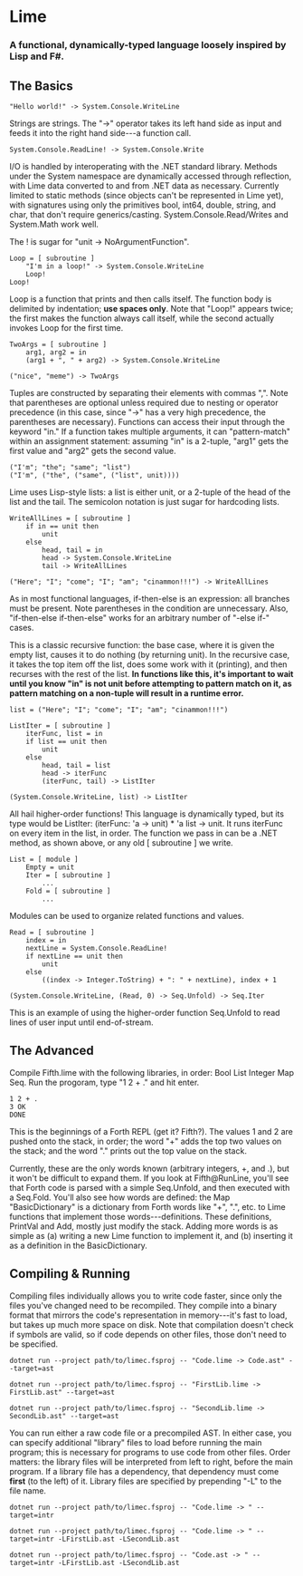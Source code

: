# Lime

### A functional, dynamically-typed language loosely inspired by Lisp and F#.

## The Basics

    "Hello world!" -> System.Console.WriteLine
    
Strings are strings. The "->" operator takes its left hand side as input and
feeds it into the right hand side---a function call.

    System.Console.ReadLine! -> System.Console.Write
    
I/O is handled by interoperating with the .NET standard library. Methods under
the System namespace are dynamically accessed through reflection, with Lime data
converted to and from .NET data as necessary. Currently limited to static
methods (since objects can't be represented in Lime yet), with signatures
using only the primitives bool, int64, double, string, and char, that don't
require generics/casting. System.Console.Read/Writes and System.Math work well.

The ! is sugar for "unit -> NoArgumentFunction".

    Loop = [ subroutine ]
        "I'm in a loop!" -> System.Console.WriteLine
        Loop!
    Loop!
    
Loop is a function that prints and then calls itself. The function body is
delimited by indentation; **use spaces only**. Note that "Loop!" appears twice;
the first makes the function always call itself, while the second actually
invokes Loop for the first time.

    TwoArgs = [ subroutine ]
        arg1, arg2 = in
        (arg1 + ", " + arg2) -> System.Console.WriteLine
        
    ("nice", "meme") -> TwoArgs
    
Tuples are constructed by separating their elements with commas ",". Note that
parentheses are optional unless required due to nesting or operator precedence
(in this case, since "->" has a very high precedence, the parentheses
are necessary).
Functions can access their input through the keyword "in." If a function takes
multiple arguments, it can "pattern-match" within an assignment statement:
assuming "in" is a 2-tuple, "arg1" gets the first value and "arg2" gets
the second value.

    ("I'm"; "the"; "same"; "list")
    ("I'm", ("the", ("same", ("list", unit))))
    
Lime uses Lisp-style lists: a list is either unit, or a 2-tuple of the head of
the list and the tail. The semicolon notation is just sugar for hardcoding
lists.

    WriteAllLines = [ subroutine ]
        if in == unit then
            unit
        else
            head, tail = in
            head -> System.Console.WriteLine
            tail -> WriteAllLines
            
    ("Here"; "I"; "come"; "I"; "am"; "cinammon!!!") -> WriteAllLines
    
As in most functional languages, if-then-else is an expression: all branches
must be present. Note parentheses in the condition are unnecessary. Also,
"if-then-else if-then-else" works for an arbitrary number of "-else if-" cases.

This is a classic recursive function: the base case, where it is given the empty
list, causes it to do nothing (by returning unit). In the recursive case, it
takes the top item off the list, does some work with it (printing), and then
recurses with the rest of the list. **In functions like this, it's important to
wait until you know "in" is not unit before attempting to pattern match on it,
as pattern matching on a non-tuple will result in a runtime error.**

    list = ("Here"; "I"; "come"; "I"; "am"; "cinammon!!!")
    
    ListIter = [ subroutine ]
        iterFunc, list = in
        if list == unit then
            unit
        else
            head, tail = list
            head -> iterFunc
            (iterFunc, tail) -> ListIter
    
    (System.Console.WriteLine, list) -> ListIter
    
All hail higher-order functions! This language is dynamically typed, but its
type would be ListIter: (iterFunc: 'a -> unit) * 'a list -> unit. It
runs iterFunc on every item in the list, in order. The function we pass in can
be a .NET method, as shown above, or any old [ subroutine ] we write.

    List = [ module ]
        Empty = unit
        Iter = [ subroutine ]
            ...
        Fold = [ subroutine ]
            ...
    
Modules can be used to organize related functions and values.

    Read = [ subroutine ]
        index = in
        nextLine = System.Console.ReadLine!
        if nextLine == unit then
            unit
        else
            ((index -> Integer.ToString) + ": " + nextLine), index + 1

    (System.Console.WriteLine, (Read, 0) -> Seq.Unfold) -> Seq.Iter
    
This is an example of using the higher-order function Seq.Unfold to read lines
of user input until end-of-stream.

## The Advanced
Compile Fifth.lime with the following libraries, in order: Bool List Integer Map Seq.
Run the progoram, type "1 2 + ." and hit enter.

    1 2 + .
    3 OK
    DONE
    
This is the beginnings of a Forth REPL (get it? Fifth?). The values 1 and 2 are
pushed onto the stack, in order; the word "+" adds the top two values on the
stack; and the word "." prints out the top value on the stack.

Currently, these are the only words known (arbitrary integers, +, and .), but it
won't be difficult to expand them. If you look at Fifth@RunLine, you'll see that
Forth code is parsed with a simple Seq.Unfold, and then executed with a
Seq.Fold. You'll also see how words are defined: the Map "BasicDictionary"
is a dictionary from Forth words like "+", ".", etc. to Lime functions that
implement those words---definitions. These definitions, PrintVal and Add, mostly
just modify the stack. Adding more words is as simple as (a) writing a new Lime
function to implement it, and (b) inserting it as a definition in the
BasicDictionary.

## Compiling & Running

Compiling files individually allows you to write code faster, since
only the files you've changed need to be recompiled. They compile into a binary
format that mirrors the code's representation in memory---it's fast to load,
but takes up much more space on disk. Note that compilation doesn't check
if symbols are valid, so if code depends on other files, those don't need to be specified.

    dotnet run --project path/to/limec.fsproj -- "Code.lime -> Code.ast" --target=ast
    
    dotnet run --project path/to/limec.fsproj -- "FirstLib.lime -> FirstLib.ast" --target=ast
    
    dotnet run --project path/to/limec.fsproj -- "SecondLib.lime -> SecondLib.ast" --target=ast
    
You can run either a raw code file or a precompiled AST. In either case, you can
specify additional "library" files to load before running the main program; this
is necessary for programs to use code from other files. Order matters: the
library files will be interpreted from left to right, before the main program.
If a library file has a dependency, that dependency must come **first** (to the
left) of it. Library files are specified by prepending "-L" to the file name.

    dotnet run --project path/to/limec.fsproj -- "Code.lime -> " --target=intr
    
    dotnet run --project path/to/limec.fsproj -- "Code.lime -> " --target=intr -LFirstLib.ast -LSecondLib.ast
    
    dotnet run --project path/to/limec.fsproj -- "Code.ast -> " --target=intr -LFirstLib.ast -LSecondLib.ast
